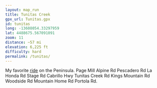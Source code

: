 ```yaml
---
layout: map_run
title: Tunitas Creek
gpx_url: Tunitas.gpx
id: tunitas
long: -13608054.33297959
lat: 4488675.567091091
zoom: 11
distance: ~57 mi
elevation: 6,225 ft
difficulty: hard
permalink: /tunitas/
---
```

My favorite [ride](/cycling/) on the Peninsula. Page Mill Alpine Rd Pescadero Rd La Honda Rd Stage Rd Cabrillo Hwy Tunitas Creek Rd Kings Mountain Rd Woodside Rd Mountain Home Rd Portola Rd.